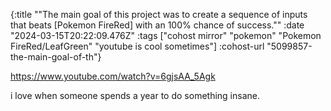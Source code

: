 {:title "\"The main goal of this project was to create a sequence of inputs that beats [Pokemon FireRed] with an 100% chance of success.\""
 :date "2024-03-15T20:22:09.476Z"
 :tags ["cohost mirror" "pokemon" "Pokemon FireRed/LeafGreen" "youtube is cool sometimes"]
 :cohost-url "5099857-the-main-goal-of-th"}

https://www.youtube.com/watch?v=6gjsAA_5Agk

i love when someone spends a year to do something insane.
